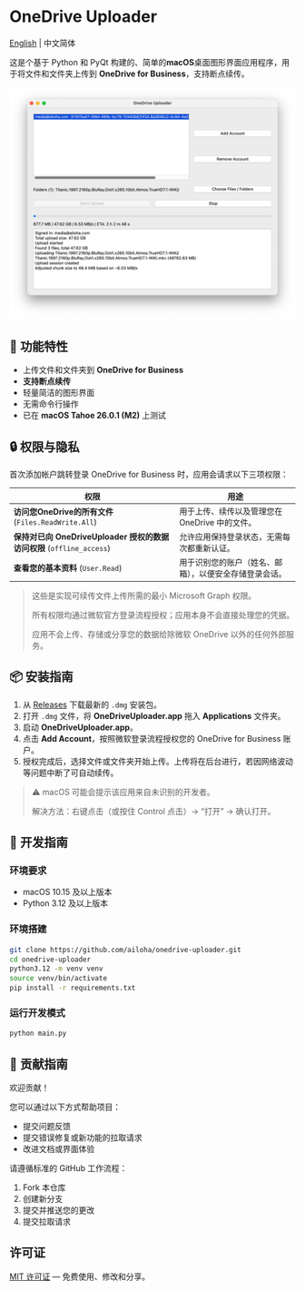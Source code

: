 # OneDrive Uploader

[English](./README.md) | 中文简体

这是个基于 Python 和 PyQt 构建的、简单的**macOS**桌面图形界面应用程序，用于将文件和文件夹上传到 **OneDrive for Business**，支持断点续传。

![demo](public/demo.png)

## 🚀 功能特性

- 上传文件和文件夹到 **OneDrive for Business**
- **支持断点续传**
- 轻量简洁的图形界面
- 无需命令行操作
- 已在 **macOS Tahoe 26.0.1 (M2)** 上测试

## 🔒 权限与隐私

首次添加帐户跳转登录 OneDrive for Business 时，应用会请求以下三项权限：

| 权限 | 用途 |
|-------------|----------|
| **访问您OneDrive的所有文件** (`Files.ReadWrite.All`) | 用于上传、续传以及管理您在 OneDrive 中的文件。 |
| **保持对已向 OneDriveUploader 授权的数据访问权限** (`offline_access`) | 允许应用保持登录状态，无需每次都重新认证。 |
| **查看您的基本资料** (`User.Read`) | 用于识别您的账户（姓名、邮箱），以便安全存储登录会话。 |

> 这些是实现可续传文件上传所需的最小 Microsoft Graph 权限。
>
> 所有权限均通过微软官方登录流程授权；应用本身不会直接处理您的凭据。
>
> 应用不会上传、存储或分享您的数据给除微软 OneDrive 以外的任何外部服务。

## 📦 安装指南

1. 从 [Releases](https://github.com/ailoha/onedrive-uploader/releases) 下载最新的 `.dmg` 安装包。  
2. 打开 `.dmg` 文件，将 **OneDriveUploader.app** 拖入 **Applications** 文件夹。  
3. 启动 **OneDriveUploader.app**。  
4. 点击 **Add Account**，按照微软登录流程授权您的 OneDrive for Business 账户。  
5. 授权完成后，选择文件或文件夹开始上传。上传将在后台进行，若因网络波动等问题中断了可自动续传。

> ⚠️ macOS 可能会提示该应用来自未识别的开发者。
>
> 解决方法：右键点击（或按住 Control 点击）→ “打开” → 确认打开。

## 🧩 开发指南

### 环境要求  
- macOS 10.15 及以上版本  
- Python 3.12 及以上版本  

### 环境搭建
```bash
git clone https://github.com/ailoha/onedrive-uploader.git
cd onedrive-uploader
python3.12 -m venv venv
source venv/bin/activate
pip install -r requirements.txt
```

### 运行开发模式
```bash
python main.py
```

## 🤝 贡献指南

欢迎贡献！

您可以通过以下方式帮助项目：
- 提交问题反馈
- 提交错误修复或新功能的拉取请求
- 改进文档或界面体验

请遵循标准的 GitHub 工作流程：
1. Fork 本仓库  
2. 创建新分支  
3. 提交并推送您的更改  
4. 提交拉取请求

## 许可证

[MIT 许可证](LICENSE) — 免费使用、修改和分享。